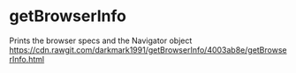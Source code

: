 # getBrowserInfo
Prints the browser specs and the Navigator object
https://cdn.rawgit.com/darkmark1991/getBrowserInfo/4003ab8e/getBrowserInfo.html
